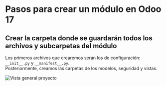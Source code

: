 # Pasos para crear un módulo en Odoo 17

## Crear la carpeta donde se guardarán todos los archivos y subcarpetas del módulo

Los primeros archivos que crearemos serán los de configuración: `__init__.py` y `__manifest__.py`.  
Posteriormente, creamos las carpetas de los modelos, seguridad y vistas.  

![Vista general proyecto](https://imgur.com/a/pCmvFxR)
